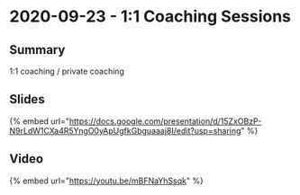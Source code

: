 # 2020-09-23 - 1:1 Coaching Sessions

## **Summary**

1:1 coaching / private coaching

## **Slides**

{% embed url="https://docs.google.com/presentation/d/15ZxOBzP-N9rLdW1CXa4R5YngO0yApUgfkGbguaaaj8I/edit?usp=sharing" %}

## **Video**

{% embed url="https://youtu.be/mBFNaYhSsqk" %}



